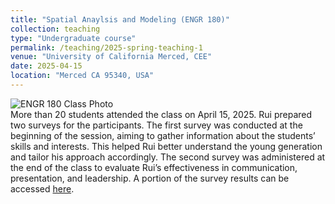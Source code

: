 ```yaml
---
title: "Spatial Anaylsis and Modeling (ENGR 180)"
collection: teaching
type: "Undergraduate course"
permalink: /teaching/2025-spring-teaching-1
venue: "University of California Merced, CEE"
date: 2025-04-15
location: "Merced CA 95340, USA"
---
```

![ENGR 180 Class Photo](/images/20250415_161444898_iOS.png)<br>
More than 20 students attended the class on April 15, 2025. Rui prepared two surveys for the participants. The first survey was conducted at the beginning of the session, aiming to gather information about the students’ skills and interests. This helped Rui better understand the young generation and tailor his approach accordingly. The second survey was administered at the end of the class to evaluate Rui’s effectiveness in communication, presentation, and leadership. A portion of the survey results can be accessed [here](https://drive.google.com/file/d/1sQx-iy8hCPcJqZwYrSHoo-C8KeYjIAY3/view?usp=drive_link).

